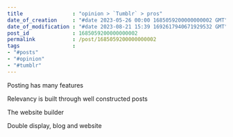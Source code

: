 ```yaml
---
title                : "opinion > `Tumblr` > pros"
date_of_creation     : "#date 2023-05-26 00:00 1685059200000000002 GMT"
date_of_modification : "#date 2023-08-21 15:39 1692617940671929532 GMT"
post_id              : 1685059200000000002
permalink            : /post/1685059200000000002
tags                 : 
- "#posts"
- "#opinion"
- "#tumblr"
---
```


Posting has many features

Relevancy is built through well constructed posts

The website builder

Double display, blog and website
